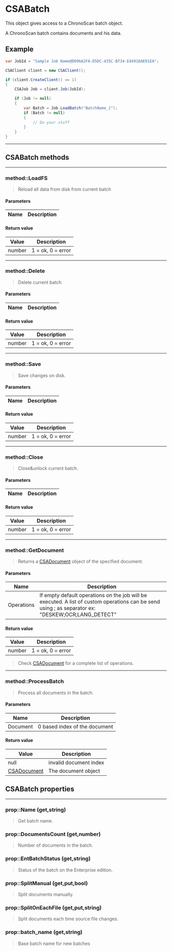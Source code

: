 # CSABatch

This object gives access to a ChronoScan batch object.

A ChronoScan batch contains documents and his data.

## Example
```cs
var JobId = "Sample Job Name@D096A2FA-D5DC-435C-B734-E44916AE01EA";

CSAClient client = new CSAClient();

if (client.CreateClient() == 1)
{
	CSAJob Job = client.Job(JobId);

	if (Job != null)
	{
		var Batch = Job.LoadBatch("BatchName_1");
		if (Batch != null)
		{
			// Do your stuff
		}
	}
}
```
---
## CSABatch methods
---
### method::LoadFS
>Reload all data from disk from current batch
#### Parameters
| Name				| Description		|
|-------------------|-------------------|
#### Return value
| Value				| Description		|
|-------------------|-------------------|
|number|1 = ok, 0 = error|

---
### method::Delete
>Delete current batch
#### Parameters
| Name				| Description		|
|-------------------|-------------------|
#### Return value
| Value				| Description		|
|-------------------|-------------------|
|number|1 = ok, 0 = error|

---
### method::Save
>Save changes on disk.
#### Parameters
| Name				| Description		|
|-------------------|-------------------|
#### Return value
| Value				| Description		|
|-------------------|-------------------|
|number|1 = ok, 0 = error|

---
### method::Close
>Close&unlock current batch.
#### Parameters
| Name				| Description		|
|-------------------|-------------------|
#### Return value
| Value				| Description		|
|-------------------|-------------------|
|number|1 = ok, 0 = error|

---
### method::GetDocument
>Returns a [CSADocument](./objects/CSADocument) object of the specified document.
#### Parameters
| Name				| Description		|
|-------------------|-------------------|
|Operations|If empty default operations on the job will be executed. A list of custom operations can be send using ; as separator ex: "DESKEW;OCR;LANG_DETECT"|
#### Return value
| Value				| Description		|
|-------------------|-------------------|
|number|1 = ok, 0 = error|

>Check [CSADocument](./objects/CSADocument) for a complete list of operations.

---
### method::ProcessBatch
>Process all documents in the batch.
#### Parameters
| Name				| Description		|
|-------------------|-------------------|
|Document			|0 based index of the document|
#### Return value
| Value				| Description		|
|-------------------|-------------------|
|null|invalid document index|
|[CSADocument](./objects/CSADocument)|The document object|


## CSABatch properties
---
### prop::Name (get,string)
>Get batch name.
### prop::DocumentsCount (get,number)
>Number of documents in the batch.
### prop::EntBatchStatus (get,string)
>Status of the batch on the Enterprise edition.
### prop::SplitManual (get,put,bool)
>Split documents manually.
### prop::SplitOnEachFile (get,put,string)
>Split documents each time source file changes.
### prop::batch_name (get,string)
>Base batch name for new batches

